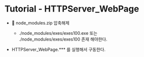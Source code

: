 **Tutorial - HTTPServer_WebPage**
===================

* :file_folder: node_modules.zip 압축해제
	* ./node_modules/exes/exes100.exe 또는 ./node_modules/exes/exes100 존재 해야한다.

* HTTPServer_WebPage.*** 를 실행해서 구동한다.